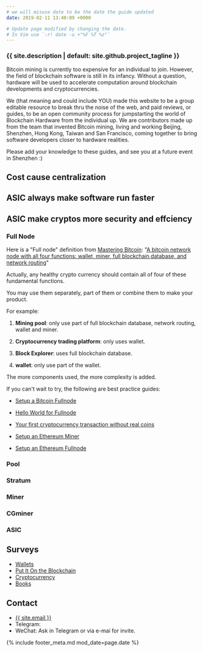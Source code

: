```yaml
---
# we will misuse date to be the date the guide updated
date: 2019-02-11 13:40:09 +0000

# Update page modified by changing the date.
# In Vim use `:r! date -u +"%F %T %z"`
---
```


### {{ site.description | default: site.github.project_tagline }}

Bitcoin mining is currently too expensive for an individual to join. However, the field of blockchain software is still in its infancy. Without a question, hardware will be used to accelerate computation around blockchain developments and cryptocurrencies.

We (that meaning and could include YOU) made this website to be a group editable resource to break thru the noise of the web, and paid reviews, or guides, to be an open community process for jumpstarting the world of Blockchain Hardware from the individual up. We are contributors made up from the team that invented Bitcoin mining, living and working Beijing, Shenzhen, Hong Kong, Taiwan and San Francisco, coming together to bring software developers closer to hardware realities.

Please add your knowledge to these guides, and see you at a future event in Shenzhen :)



## Cost cause centralization
## ASIC always make software run faster
## ASIC make cryptos more security and effciency


### Full Node

Here is a "Full node" definition from [Mastering Bitcoin](https://github.com/bitcoinbook/bitcoinbook): 
 "[A bitcoin network node with all four functions: wallet, miner, full blockchain database, and network routing](https://github.com/bitcoinbook/bitcoinbook/blob/develop/ch08.asciidoc#full_node_reference)"

Actually, any healthy crypto currency should contain all of four of these fundamental functions.

You may use them separately, part of them or combine them to make your product.

For example:

1. __Mining pool__: only use part of full blockchain database, network routing, wallet and miner.

2. __Cryptocurrency trading platform__: only uses wallet.

3. __Block Explorer__: uses full blockchain database.

4. __wallet__: only use part of the wallet.

The more components used, the more complexity is added.

If you can't wait to try, the following are best practice guides:


- [Setup a Bitcoin Fullnode](/guide/setup-bitcoin-fullnode)
- [Hello World for Fullnode](/guide/fullnode-helloworld)
- [Your first cryptocurrency transaction without real coins](/guide/testnet-guide.md)

- [Setup an Ethereum Miner](/guide/setup-ethereum-miner)
- [Setup an Ethereum Fullnode](/guide/setup-ethereum-fullnode)


### Pool

### Stratum

### Miner

### CGminer

### ASIC

## Surveys

- [Wallets](/survey/wallets)
- [Put It On the Blockchain](/survey/put-it-on-the-blockchain)
- [Cryptocurrency](/survey/cryptocurrency)
- [Books](/survey/books)


## Contact

- <a href="mailto:{{ site.email }}">{{ site.email }}</a>
- Telegram: 
- WeChat: Ask in Telegram or via e-mai for invite.

{% include footer_meta.md mod_date=page.date %}
